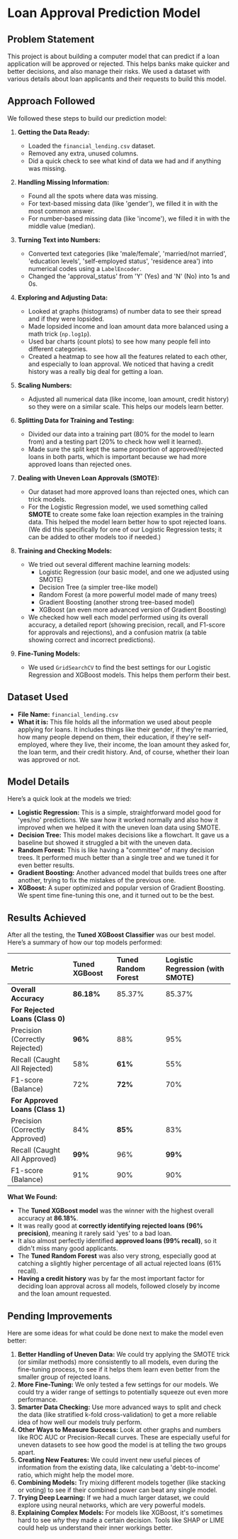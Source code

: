 # Loan Approval Prediction Model

## Problem Statement

This project is about building a computer model that can predict if a loan application will be approved or rejected. This helps banks make quicker and better decisions, and also manage their risks. We used a dataset with various details about loan applicants and their requests to build this model.

## Approach Followed

We followed these steps to build our prediction model:

1.  **Getting the Data Ready:**
    * Loaded the `financial_lending.csv` dataset.
    * Removed any extra, unused columns.
    * Did a quick check to see what kind of data we had and if anything was missing.

2.  **Handling Missing Information:**
    * Found all the spots where data was missing.
    * For text-based missing data (like 'gender'), we filled it in with the most common answer.
    * For number-based missing data (like 'income'), we filled it in with the middle value (median).

3.  **Turning Text into Numbers:**
    * Converted text categories (like 'male/female', 'married/not married', 'education levels', 'self-employed status', 'residence area') into numerical codes using a `LabelEncoder`.
    * Changed the 'approval_status' from 'Y' (Yes) and 'N' (No) into 1s and 0s.

4.  **Exploring and Adjusting Data:**
    * Looked at graphs (histograms) of number data to see their spread and if they were lopsided.
    * Made lopsided income and loan amount data more balanced using a math trick (`np.log1p`).
    * Used bar charts (count plots) to see how many people fell into different categories.
    * Created a heatmap to see how all the features related to each other, and especially to loan approval. We noticed that having a credit history was a really big deal for getting a loan.

5.  **Scaling Numbers:**
    * Adjusted all numerical data (like income, loan amount, credit history) so they were on a similar scale. This helps our models learn better.

6.  **Splitting Data for Training and Testing:**
    * Divided our data into a training part (80% for the model to learn from) and a testing part (20% to check how well it learned).
    * Made sure the split kept the same proportion of approved/rejected loans in both parts, which is important because we had more approved loans than rejected ones.

7.  **Dealing with Uneven Loan Approvals (SMOTE):**
    * Our dataset had more approved loans than rejected ones, which can trick models.
    * For the Logistic Regression model, we used something called **SMOTE** to create some fake loan rejection examples in the training data. This helped the model learn better how to spot rejected loans. (We did this specifically for one of our Logistic Regression tests; it can be added to other models too if needed.)

8.  **Training and Checking Models:**
    * We tried out several different machine learning models:
        * Logistic Regression (our basic model, and one we adjusted using SMOTE)
        * Decision Tree (a simpler tree-like model)
        * Random Forest (a more powerful model made of many trees)
        * Gradient Boosting (another strong tree-based model)
        * XGBoost (an even more advanced version of Gradient Boosting)
    * We checked how well each model performed using its overall accuracy, a detailed report (showing precision, recall, and F1-score for approvals and rejections), and a confusion matrix (a table showing correct and incorrect predictions).

9.  **Fine-Tuning Models:**
    * We used `GridSearchCV` to find the best settings for our Logistic Regression and XGBoost models. This helps them perform their best.

## Dataset Used

* **File Name:** `financial_lending.csv`
* **What it is:** This file holds all the information we used about people applying for loans. It includes things like their gender, if they're married, how many people depend on them, their education, if they're self-employed, where they live, their income, the loan amount they asked for, the loan term, and their credit history. And, of course, whether their loan was approved or not.

## Model Details

Here’s a quick look at the models we tried:

* **Logistic Regression:** This is a simple, straightforward model good for 'yes/no' predictions. We saw how it worked normally and also how it improved when we helped it with the uneven loan data using SMOTE.
* **Decision Tree:** This model makes decisions like a flowchart. It gave us a baseline but showed it struggled a bit with the uneven data.
* **Random Forest:** This is like having a "committee" of many decision trees. It performed much better than a single tree and we tuned it for even better results.
* **Gradient Boosting:** Another advanced model that builds trees one after another, trying to fix the mistakes of the previous one.
* **XGBoost:** A super optimized and popular version of Gradient Boosting. We spent time fine-tuning this one, and it turned out to be the best.

## Results Achieved

After all the testing, the **Tuned XGBoost Classifier** was our best model. Here’s a summary of how our top models performed:

| Metric                          | Tuned XGBoost | Tuned Random Forest | Logistic Regression (with SMOTE) |
| :------------------------------ | :------------ | :------------------ | :------------------------------- |
| **Overall Accuracy**            | **86.18%**    | 85.37%              | 85.37%                           |
| **For Rejected Loans (Class 0)**|               |                     |                                  |
| Precision (Correctly Rejected)  | **96%**       | 88%                 | 95%                              |
| Recall (Caught All Rejected)    | 58%           | **61%**             | 55%                              |
| F1-score (Balance)              | 72%           | **72%**             | 70%                              |
| **For Approved Loans (Class 1)**|               |                     |                                  |
| Precision (Correctly Approved)  | 84%           | **85%**             | 83%                              |
| Recall (Caught All Approved)    | **99%**       | 96%                 | **99%**                          |
| F1-score (Balance)              | 91%           | 90%                 | 90%                              |

**What We Found:**
* The **Tuned XGBoost model** was the winner with the highest overall accuracy at **86.18%**.
* It was really good at **correctly identifying rejected loans (96% precision)**, meaning it rarely said 'yes' to a bad loan.
* It also almost perfectly identified **approved loans (99% recall)**, so it didn't miss many good applicants.
* The **Tuned Random Forest** was also very strong, especially good at catching a slightly higher percentage of all actual rejected loans (61% recall).
* **Having a credit history** was by far the most important factor for deciding loan approval across all models, followed closely by income and the loan amount requested.

## Pending Improvements

Here are some ideas for what could be done next to make the model even better:

1.  **Better Handling of Uneven Data:** We could try applying the SMOTE trick (or similar methods) more consistently to all models, even during the fine-tuning process, to see if it helps them learn even better from the smaller group of rejected loans.
2.  **More Fine-Tuning:** We only tested a few settings for our models. We could try a wider range of settings to potentially squeeze out even more performance.
3.  **Smarter Data Checking:** Use more advanced ways to split and check the data (like stratified k-fold cross-validation) to get a more reliable idea of how well our models truly perform.
4.  **Other Ways to Measure Success:** Look at other graphs and numbers like ROC AUC or Precision-Recall curves. These are especially useful for uneven datasets to see how good the model is at telling the two groups apart.
5.  **Creating New Features:** We could invent new useful pieces of information from the existing data, like calculating a 'debt-to-income' ratio, which might help the model more.
6.  **Combining Models:** Try mixing different models together (like stacking or voting) to see if their combined power can beat any single model.
7.  **Trying Deep Learning:** If we had a much larger dataset, we could explore using neural networks, which are very powerful models.
8.  **Explaining Complex Models:** For models like XGBoost, it's sometimes hard to see *why* they made a certain decision. Tools like SHAP or LIME could help us understand their inner workings better.

